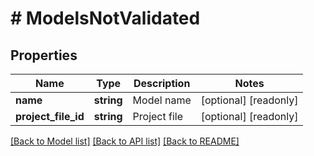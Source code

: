 # # ModelsNotValidated

## Properties

Name | Type | Description | Notes
------------ | ------------- | ------------- | -------------
**name** | **string** | Model name | [optional] [readonly]
**project_file_id** | **string** | Project file | [optional] [readonly]

[[Back to Model list]](../../README.md#models) [[Back to API list]](../../README.md#endpoints) [[Back to README]](../../README.md)
